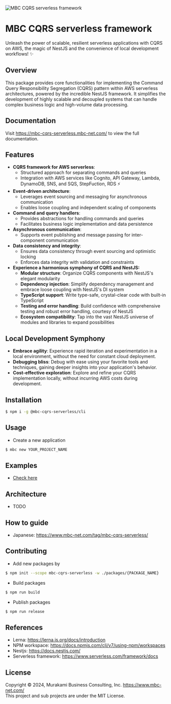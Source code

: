 ![MBC CQRS serverless framework](https://mbc-cqrs-serverless.mbc-net.com/img/mbc-cqrs-serverless.png)

# MBC CQRS serverless framework

Unleash the power of scalable, resilient serverless applications with CQRS on AWS, the magic of NestJS and the convenience of local development workflows! ✨

## Overview

This package provides core functionalities for implementing the Command Query Responsibility Segregation (CQRS) pattern within AWS serverless architectures, powered by the incredible NestJS framework. It simplifies the development of highly scalable and decoupled systems that can handle complex business logic and high-volume data processing.

## Documentation

Visit https://mbc-cqrs-serverless.mbc-net.com/ to view the full documentation.

## Features

- **CQRS framework for AWS serverless**:
  - Structured approach for separating commands and queries
  - Integration with AWS services like Cognito, API Gateway, Lambda, DynamoDB, SNS, and SQS, StepFuction, RDS ⚡
- **Event-driven architecture**:
  - Leverages event sourcing and messaging for asynchronous communication
  - Enables loose coupling and independent scaling of components
- **Command and query handlers**:
  - Provides abstractions for handling commands and queries
  - Facilitates business logic implementation and data persistence
- **Asynchronous communication**:
  - Supports event publishing and message passing for inter-component communication
- **Data consistency and integrity**:
  - Ensures data consistency through event sourcing and optimistic locking
  - Enforces data integrity with validation and constraints
- **Experience a harmonious symphony of CQRS and NestJS:**
  - **Modular structure**: Organize CQRS components with NestJS's elegant modularity
  - **Dependency injection**: Simplify dependency management and embrace loose coupling with NestJS's DI system
  - **TypeScript support**: Write type-safe, crystal-clear code with built-in TypeScript
  - **Testing and error handling**: Build confidence with comprehensive testing and robust error handling, courtesy of NestJS
  - **Ecosystem compatibility**: Tap into the vast NestJS universe of modules and libraries to expand possibilities

## Local Development Symphony

- **Embrace agility**: Experience rapid iteration and experimentation in a local environment, without the need for constant cloud deployment.
- **Debugging bliss**: Debug with ease using your favorite tools and techniques, gaining deeper insights into your application's behavior.
- **Cost-effective exploration**: Explore and refine your CQRS implementation locally, without incurring AWS costs during development.

## Installation

```bash
$ npm i -g @mbc-cqrs-serverless/cli
```

## Usage

- Create a new application

```bash
$ mbc new YOUR_PROJECT_NAME
```

## Examples

- [Check here](https://github.com/mbc-net/mbc-cqrs-serveless-samples)

## Architecture

- TODO

## How to guide

- Japanese: https://www.mbc-net.com/tag/mbc-cqrs-serverless/

## Contributing

- Add new packages by

```bash
$ npm init --scope mbc-cqrs-serverless -w ./packages/{PACKAGE_NAME}
```

- Build packages

```bash
$ npm run build
```

- Publish packages

```bash
$ npm run release
```

## References

- Lerna: https://lerna.js.org/docs/introduction
- NPM workspace: https://docs.npmjs.com/cli/v7/using-npm/workspaces
- Nestjs: https://docs.nestjs.com/
- Serverless framework: https://www.serverless.com/framework/docs

## License

Copyright &copy; 2024, Murakami Business Consulting, Inc. https://www.mbc-net.com/  
This project and sub projects are under the MIT License.
